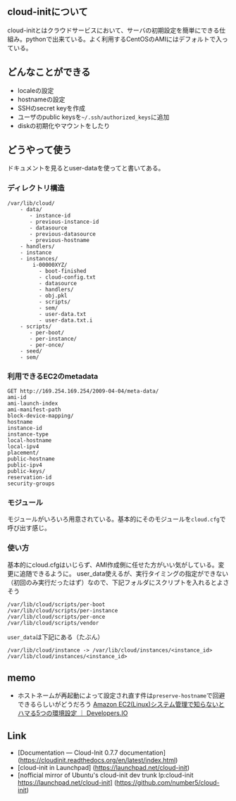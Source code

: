 ## cloud-initについて
cloud-initとはクラウドサービスにおいて、サーバの初期設定を簡単にできる仕組み。pythonで出来ている。よく利用するCentOSのAMIにはデフォルトで入っている。

## どんなことができる
* localeの設定
* hostnameの設定
* SSHのsecret keyを作成
* ユーザのpublic keysを`~/.ssh/authorized_keys`に追加
* diskの初期化やマウントをしたり

## どうやって使う
ドキュメントを見るとuser-dataを使ってと書いてある。

### ディレクトリ構造

```
/var/lib/cloud/
    - data/
       - instance-id
       - previous-instance-id
       - datasource
       - previous-datasource
       - previous-hostname
    - handlers/
    - instance
    - instances/
        i-00000XYZ/
          - boot-finished
          - cloud-config.txt
          - datasource
          - handlers/
          - obj.pkl
          - scripts/
          - sem/
          - user-data.txt
          - user-data.txt.i
    - scripts/
       - per-boot/
       - per-instance/
       - per-once/
    - seed/
    - sem/
```

### 利用できるEC2のmetadata

```
GET http://169.254.169.254/2009-04-04/meta-data/
ami-id
ami-launch-index
ami-manifest-path
block-device-mapping/
hostname
instance-id
instance-type
local-hostname
local-ipv4
placement/
public-hostname
public-ipv4
public-keys/
reservation-id
security-groups
```

### モジュール
モジュールがいろいろ用意されている。基本的にそのモジュールを`cloud.cfg`で呼び出す感じ。

### 使い方
基本的にcloud.cfgはいじらず、AMI作成側に任せた方がいい気がしている。変更に追随できるように。
user_data使えるが、実行タイミングの指定ができない（初回のみ実行だったはず）なので、下記フォルダにスクリプトを入れるとよさそう

```
/var/lib/cloud/scripts/per-boot
/var/lib/cloud/scripts/per-instance
/var/lib/cloud/scripts/per-once
/var/lib/cloud/scripts/vendor
```

`user_data`は下記にある（たぶん）

```
/var/lib/cloud/instance -> /var/lib/cloud/instances/<instance_id>
/var/lib/cloud/instances/<instance_id>
```

## memo
* ホストネームが再起動によって設定され直す件は`preserve-hostname`で回避できるらしいがどうだろう
[Amazon EC2(Linux)システム管理で知らないとハマる5つの環境設定 ｜ Developers.IO](http://dev.classmethod.jp/cloud/five-confs-of-ec2-linux-sysops/)

## Link
* [Documentation — Cloud-Init 0.7.7 documentation] (https://cloudinit.readthedocs.org/en/latest/index.html)
* [cloud-init in Launchpad] (https://launchpad.net/cloud-init)
* [nofficial mirror of Ubuntu's cloud-init dev trunk lp:cloud-init https://launchpad.net/cloud-init] (https://github.com/number5/cloud-init)
